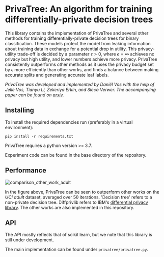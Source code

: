 # PrivaTree: An algorithm for training differentially-private decision trees
This library contains the implementation of PrivaTree and several other methods for training differentially-private decision trees for binary classification. These models protect the model from leaking information about training data in exchange for a potential drop in utility. This privacy-utility trade-off is decided by a parameter $\epsilon > 0$, where $\epsilon = \infty$ achieves no privacy but high utility, and lower numbers achieve more privacy. PrivaTree consistently outperforms other methods as it uses the privacy budget set by $\epsilon$ more efficiently than other works, and finds a balance between making accurate splits and generating accurate leaf labels.

_PrivaTree was developed and implemented by Daniël Vos with the help of Jelle Vos, Tianyu Li, Zekeriya Erkin, and Sicco Verwer. The accompanying paper can be found on [arxiv](https://arxiv.org/abs/2305.15394)._

## Installing
To install the required dependencies run (preferably in a virtual environment):
```
pip install -r requirements.txt
```
PrivaTree requires a python version >= 3.7.

Experiment code can be found in the base directory of the repository.

## Performance
![comparison_other_work_adult](https://github.com/daniel-vos/differential-privacy/assets/1685648/95d48bc7-99bd-46f5-9180-1036db0bef0e)

In the figure above, PrivaTree can be seen to outperform other works on the _UCI adult_ dataset, averaged over 50 iterations. 'Decision tree' refers to a non-private decision tree. Diffprivlib refers to IBM's [differential privacy library](https://diffprivlib.readthedocs.io/en/latest/). The other works are also implemented in this repository.

## API
The API mostly reflects that of scikit learn, but we note that this library is still under development.

The main implementation can be found under `privatree/privatree.py`.
